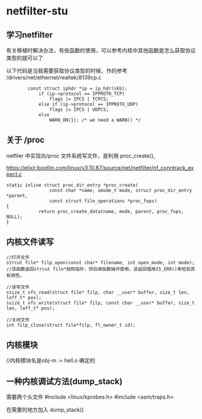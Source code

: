 # netfilter-stu
## 学习netfilter

有关移植时解决办法，有些函数的使用，可以参考内核中其他函数是怎么获取协议类型的就可以了

以下代码是当我需要获取协议类型的时候，作的参考 /drivers/net/ethernet/realtek/8139cp.c
````
		const struct iphdr *ip = ip_hdr(skb);
			if (ip->protocol == IPPROTO_TCP)
				flags |= IPCS | TCPCS;
			else if (ip->protocol == IPPROTO_UDP)
				flags |= IPCS | UDPCS;
			else
				WARN_ON(1);	/* we need a WARN() */
````

## 关于 /proc
   netfiler 中实现向/proc 文件系统写文件，是利用 proc_create(),   
   
   https://elixir.bootlin.com/linux/v3.10.87/source/net/netfilter/nf_conntrack_expect.c
````
static inline struct proc_dir_entry *proc_create(
				const char *name, umode_t mode, struct proc_dir_entry *parent,
				const struct file_operations *proc_fops)
{
			return proc_create_data(name, mode, parent, proc_fops, NULL);
}
````
## 内核文件读写
````
//打开文件
strcut file* filp_open(const char* filename, int open_mode, int mode);
//该函数返回strcut file*结构指针，供后继函数操作使用，该返回值用IS_ERR()来检验其有效性。

//读写文件
ssize_t vfs_read(struct file* filp, char __user* buffer, size_t len, loff_t* pos);
ssize_t vfs_write(struct file* filp, const char __user* buffer, size_t len, loff_t* pos);

//关闭文件
int filp_close(struct file*filp, fl_owner_t id);
````
## 内核模块
//内核模块名是obj-m := hell.o 确定的
## 一种内核调试方法(dump_stack)
需要两个头文件
#include <linux/kprobes.h>
#include <asm/traps.h>

在需要的地方加入
dump_stack()


